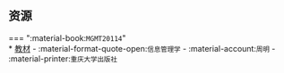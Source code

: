 ## 资源  
=== ":material-book:`MGMT20114`"  
    * [教材](http://api.cqu-openlib.cn/file?key=i2w5D2acxd4f) - :material-format-quote-open:`信息管理学` - :material-account:`周明` - :material-printer:`重庆大学出版社`  